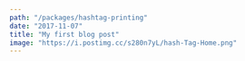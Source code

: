 ```yaml
---
path: "/packages/hashtag-printing"
date: "2017-11-07"
title: "My first blog post"
image: "https://i.postimg.cc/s280n7yL/hash-Tag-Home.png"
---
```


